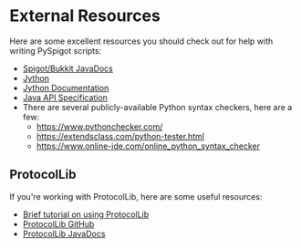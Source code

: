 # External Resources

Here are some excellent resources you should check out for help with writing PySpigot scripts:

- [Spigot/Bukkit JavaDocs](https://hub.spigotmc.org/javadocs/spigot/index.html?overview-summary.html)
- [Jython](https://jython.org/)
- [Jython Documentation](https://jython.readthedocs.io/en/latest/)
- [Java API Specification](https://docs.oracle.com/en/java/javase/11/docs/api/index.html)
- There are several publicly-available Python syntax checkers, here are a few:
	- https://www.pythonchecker.com/
	- https://extendsclass.com/python-tester.html
	- https://www.online-ide.com/online_python_syntax_checker

## ProtocolLib

If you're working with ProtocolLib, here are some useful resources:

- [Brief tutorial on using ProtocolLib](https://dev.bukkit.org/projects/protocollib/pages/tutorial)
- [ProtocolLib GitHub](https://github.com/aadnk/ProtocolLib)
- [ProtocolLib JavaDocs](https://ci.dmulloy2.net/job/ProtocolLib/javadoc/index.html)